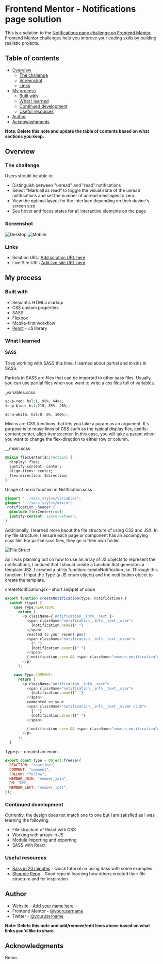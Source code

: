 # Frontend Mentor - Notifications page solution

This is a solution to the [Notifications page challenge on Frontend Mentor](https://www.frontendmentor.io/challenges/notifications-page-DqK5QAmKbC). Frontend Mentor challenges help you improve your coding skills by building realistic projects.

## Table of contents

- [Overview](#overview)
  - [The challenge](#the-challenge)
  - [Screenshot](#screenshot)
  - [Links](#links)
- [My process](#my-process)
  - [Built with](#built-with)
  - [What I learned](#what-i-learned)
  - [Continued development](#continued-development)
  - [Useful resources](#useful-resources)
- [Author](#author)
- [Acknowledgments](#acknowledgments)

**Note: Delete this note and update the table of contents based on what sections you keep.**

## Overview

### The challenge

Users should be able to:

- Distinguish between "unread" and "read" notifications
- Select "Mark all as read" to toggle the visual state of the unread notifications and set the number of unread messages to zero
- View the optimal layout for the interface depending on their device's screen size
- See hover and focus states for all interactive elements on the page

### Screenshot

![Desktop](/design/desktop.png)
![Mobile](/design/mobile.png)

### Links

- Solution URL: [Add solution URL here](https://your-solution-url.com)
- Live Site URL: [Add live site URL here](https://your-live-site-url.com)

## My process

### Built with

- Semantic HTML5 markup
- CSS custom properties
- SASS
- Flexbox
- Mobile-first workflow
- [React](https://reactjs.org/) - JS library

### What I learned

#### SASS

Tried working with SASS this time. I learned about partial and mixins in SASS.

Partials in SASS are files that can be imported to other sass files. Usually you can use partial files when you want to write a css files full of variables.

\_variables.scss

```css
$c-p-red: hsl(1, 90%, 64%);
$c-p-blue: hsl(219, 85%, 26%);

$c-n-white: hsl(0, 0%, 100%);
```

Mixins are CSS functions that lets you take a param as an argument. It's purpose is to reuse lines of CSS such as the typical display:flex, justify-content:center, align-items:center. In this case, you will take a param when you want to change the flex-direction to either row or column.

\_\_mixin.scss

```css
@mixin flexCenter($direction) {
  display: flex;
  justify-content: center;
  align-items: center;
  flex-direction: $direction;
}
```

Usage of mixin function in Notification.scss

```css
@import "../sass_styles/variables";
@import "../sass_styles/mixin";
.notification__header {
  @include flexCenter(row);
  justify-content: space-between;
}
```

Additionally, I learned more baout the file structure of using CSS and JSX. In my file structure, I ensure each page or component has an accompying scss file. For partial scss files, they go in their own folder.

![File Struct](/design/file_struct.png)

As I was planning out on how to use an array of JS objects to represent the notifications, I noticed that I should create a function that generates a template JSX. I created a utility function: createNotification.jsx.
Through this function, I input the Type (a JS enum object) and the notification object to create the template.

createNotification.jsx - short snippet of code

```js
export function createNotification(type, notification) {
  switch (type) {
    case Type.REACTION:
      return (
        <p className={`notification__info__text`}>
          <span className="notification__info__text__user">
            {notification.name}{" "}
          </span>
          reacted to your recent post
          <span className="notification__info__text__event">
            {" "}
            {notification.event}{" "}
          </span>
          {!notification.seen && <span className="unseen-notification"></span>}
        </p>
      );

    case Type.COMMENT:
      return (
        <p className="notification__info__text">
          <span className="notification__info__text__user">
            {notification.name}{" "}
          </span>
          commented on your
          <span className="notification__info__text__event club">
            {" "}
            {notification.event}{" "}
          </span>

          {!notification.seen && <span className="unseen-notification"></span>}
        </p>
      );
  }
```

Type.js - created an enum

```js
export const Type = Object.freeze({
  REACTION: "reaction",
  COMMENT: "comment",
  FOLLOW: "follow",
  MEMBER_JOIN: "member_join",
  DM: "DM",
  MEMBER_LEFT: "member_left",
});
```

### Continued development

Currently, the design does not match one to one but I am satisfied as I was learning the following:

- File structure of React with CSS
- Working with arrays in JS
- Module importing and exporting
- SASS with React

### Useful resources

- [Sass in 20 minutes](https://www.youtube.com/watch?v=Zz6eOVaaelI) - Quick tutorial on using Sass with some examples
- [Shoppie Repo](https://github.com/GedalyaKrycer/the-shoppies/tree/main) - Good repo in learning how others created their file structure and for inspiration

## Author

- Website - [Add your name here](https://www.your-site.com)
- Frontend Mentor - [@yourusername](https://www.frontendmentor.io/profile/yourusername)
- Twitter - [@yourusername](https://www.twitter.com/yourusername)

**Note: Delete this note and add/remove/edit lines above based on what links you'd like to share.**

## Acknowledgments

Beans
